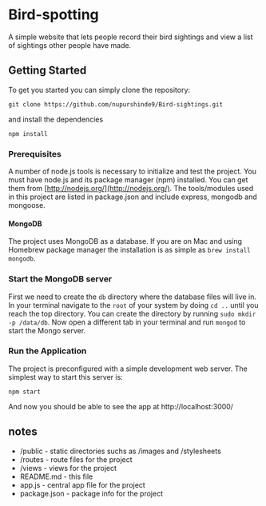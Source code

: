 # Bird-spotting
A simple website that lets people record their bird sightings and view a list of sightings other people have made.


## Getting Started
To get you started you can simply clone the repository:

```
git clone https://github.com/nupurshinde9/Bird-sightings.git
```
and install the dependencies
```
npm install
```

### Prerequisites
A number of node.js tools is necessary to initialize and test the project. You must have node.js and its package manager (npm) installed. You can get them from  [http://nodejs.org/](http://nodejs.org/). The tools/modules used in this project are listed in package.json and include express, mongodb and mongoose.

#### MongoDB
The project uses MongoDB as a database. If you are on Mac and using Homebrew package manager the installation is as simple as `brew install mongodb`.

### Start the MongoDB server
First we need to create the `db` directory where the database files will live in. In your terminal navigate to the `root` of your system by doing `cd ..` until you reach the top directory. You can create the directory by running `sudo mkdir -p /data/db`. Now open a different tab in your terminal and run `mongod` to start the Mongo server.

### Run the Application

The project is preconfigured with a simple development web server. The simplest way to start this server is:

    npm start
    
And now you should be able to see the app at http://localhost:3000/

## notes

* /public - static directories suchs as /images and /stylesheets
* /routes - route files for the project
* /views - views for the project
* README.md - this file
* app.js - central app file for the project
* package.json - package info for the project

